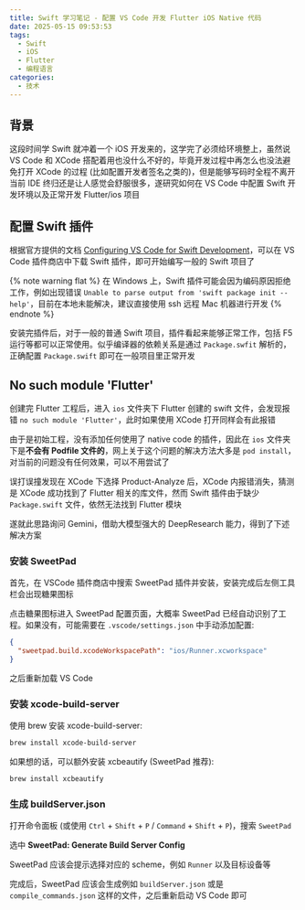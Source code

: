 ```yaml
---
title: Swift 学习笔记 - 配置 VS Code 开发 Flutter iOS Native 代码
date: 2025-05-15 09:53:53
tags:
  - Swift
  - iOS
  - Flutter
  - 编程语言
categories:
  - 技术
---
```


## 背景

这段时间学 Swift 就冲着一个 iOS 开发来的，这学完了必须给环境整上，虽然说 VS Code 和 XCode 搭配着用也没什么不好的，毕竟开发过程中再怎么也没法避免打开 XCode 的过程 (比如配置开发者签名之类的)，但是能够写码时全程不离开当前 IDE 终归还是让人感觉会舒服很多，遂研究如何在 VS Code 中配置 Swift 开发环境以及正常开发 Flutter/ios 项目

## 配置 Swift 插件

根据官方提供的文档 [Configuring VS Code for Swift Development](https://www.swift.org/documentation/articles/getting-started-with-vscode-swift.html)，可以在 VS Code 插件商店中下载 Swift 插件，即可开始编写一般的 Swift 项目了

{% note warning flat %}
在 Windows 上，Swift 插件可能会因为编码原因拒绝工作，例如出现错误 `Unable to parse output from 'swift package init --help'`，目前在本地未能解决，建议直接使用 ssh 远程 Mac 机器进行开发
{% endnote %}

安装完插件后，对于一般的普通 Swift 项目，插件看起来能够正常工作，包括 F5 运行等都可以正常使用。似乎编译器的依赖关系是通过 `Package.swfit` 解析的，正确配置 `Package.swift` 即可在一般项目里正常开发

## No such module 'Flutter'

创建完 Flutter 工程后，进入 `ios` 文件夹下 Flutter 创建的 swift 文件，会发现报错 `no such module 'Flutter'`，此时如果使用 XCode 打开同样会有此报错

由于是初始工程，没有添加任何使用了 native code 的插件，因此在 `ios` 文件夹下是**不会有 Podfile 文件的**，网上关于这个问题的解决方法大多是 `pod install`，对当前的问题没有任何效果，可以不用尝试了

误打误撞发现在 XCode 下选择 Product-Analyze 后，XCode 内报错消失，猜测是 XCode 成功找到了 Flutter 相关的库文件，然而 Swift 插件由于缺少 `Package.swift` 文件，依然无法找到 Flutter 模块

遂就此思路询问 Gemini，借助大模型强大的 DeepResearch 能力，得到了下述解决方案

### 安装 SweetPad

首先，在 VSCode 插件商店中搜索 SweetPad 插件并安装，安装完成后左侧工具栏会出现糖果图标

点击糖果图标进入 SweetPad 配置页面，大概率 SweetPad 已经自动识别了工程。如果没有，可能需要在 `.vscode/settings.json` 中手动添加配置:

```json
{
  "sweetpad.build.xcodeWorkspacePath": "ios/Runner.xcworkspace"
}
```

之后重新加载 VS Code

### 安装 xcode-build-server

使用 brew 安装 xcode-build-server:

```bash
brew install xcode-build-server
```

如果想的话，可以额外安装 xcbeautify (SweetPad 推荐):

```bash
brew install xcbeautify
```

### 生成 buildServer.json

打开命令面板 (或使用 `Ctrl` + `Shift` + `P` / `Command` + `Shift` + `P`)，搜索 `SweetPad`

选中 **SweetPad: Generate Build Server Config**

SweetPad 应该会提示选择对应的 scheme，例如 `Runner` 以及目标设备等

完成后，SweetPad 应该会生成例如 `buildServer.json` 或是 `compile_commands.json` 这样的文件，之后重新启动 VS Code 即可
